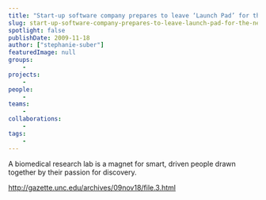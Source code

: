 ```yaml
---
title: "Start-up software company prepares to leave ‘Launch Pad’ for the next development stage"
slug: start-up-software-company-prepares-to-leave-launch-pad-for-the-next-development-stage
spotlight: false
publishDate: 2009-11-18
author: ["stephanie-suber"]
featuredImage: null
groups:
    - 
projects:
    - 
people:
    - 
teams: 
    - 
collaborations:
    - 
tags:
    - 
---
```

A biomedical research lab is a magnet for smart, driven people drawn together by their passion for discovery.

http://gazette.unc.edu/archives/09nov18/file.3.html
